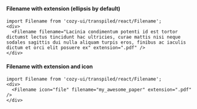 #### Filename with extension (ellipsis by default)

```
import Filename from 'cozy-ui/transpiled/react/Filename';
<div>
  <Filename filename="Lacinia condimentum potenti id est tortor dictumst lectus tincidunt hac ultricies, curae mattis nisi neque sodales sagittis dui nulla aliquam turpis eros, finibus ac iaculis dictum et orci elit posuere ex" extension=".pdf" />
</div>
```

#### Filename with extension and icon

```
import Filename from 'cozy-ui/transpiled/react/Filename';
<div>
  <Filename icon="file" filename="my_awesome_paper" extension=".pdf" />
</div>
```
